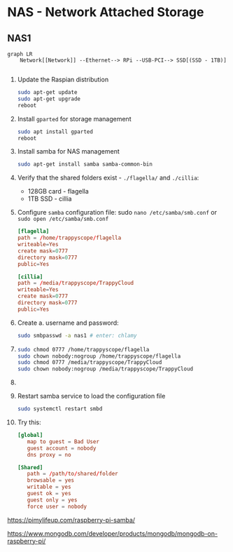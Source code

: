 # NAS - Network Attached Storage



## NAS1

```mermaid
graph LR
	Network[[Network]] --Ethernet--> RPi --USB-PCI--> SSD[(SSD - 1TB)]
  																 
```

1. Update the Raspian distribution

	```bash
	sudo apt-get update
	sudo apt-get upgrade
	reboot
	```

2. Install `gparted` for storage management
	```bash
	sudo apt install gparted
	reboot
	```

3. Install samba for NAS management

	```bash
	sudo apt-get install samba samba-common-bin
	```

4. Verify that the shared folders exist - `./flagella/` and `./cillia`:

	+ 128GB card - flagella
	+ 1TB SSD - cillia

5. Configure `samba` configuration file: sudo `nano /etc/samba/smb.conf` or `sudo open /etc/samba/smb.conf`
	```toml
	[flagella]
	path = /home/trappyscope/flagella
	writeable=Yes
	create mask=0777
	directory mask=0777
	public=Yes
	
	[cillia]
	path = /media/trappyscope/TrappyCloud
	writeable=Yes
	create mask=0777
	directory mask=0777
	public=Yes
	```

6. Create a. username and password:
	```bash
	sudo smbpasswd -a nas1 # enter: chlamy
	```

7. 
	```bash
	sudo chmod 0777 /home/trappyscope/flagella
	sudo chown nobody:nogroup /home/trappyscope/flagella
	sudo chmod 0777 /media/trappyscope/TrappyCloud
	sudo chown nobody:nogroup /media/trappyscope/TrappyCloud
	```

8. 

9. Restart samba service to load the configuration file
	```bash
	sudo systemctl restart smbd
	```

10. Try this:
	```toml
	[global]
	   map to guest = Bad User
	   guest account = nobody
	   dns proxy = no
	
	[Shared]
	   path = /path/to/shared/folder
	   browsable = yes
	   writable = yes
	   guest ok = yes
	   guest only = yes
	   force user = nobody
	
	```

	



https://pimylifeup.com/raspberry-pi-samba/

https://www.mongodb.com/developer/products/mongodb/mongodb-on-raspberry-pi/



